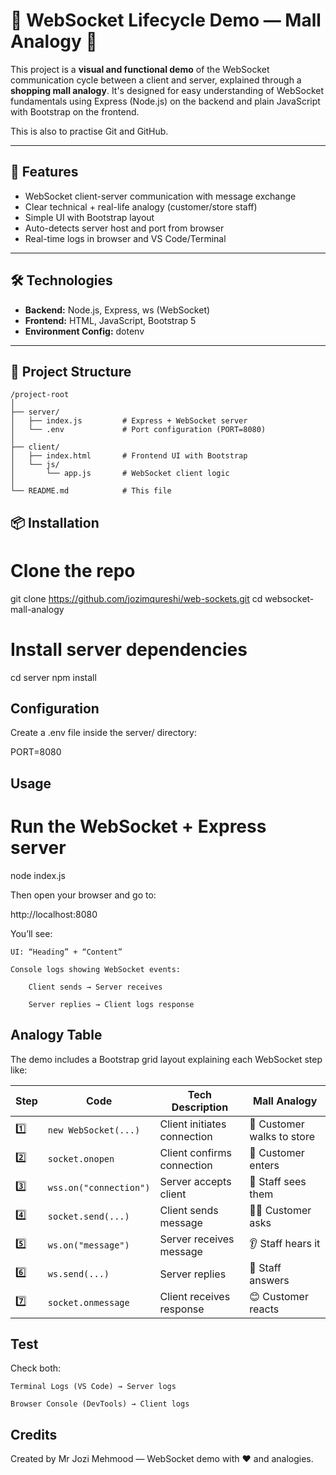 # 🧠 WebSocket Lifecycle Demo — Mall Analogy 🏪

This project is a **visual and functional demo** of the WebSocket communication cycle between a client and server, explained through a **shopping mall analogy**. It's designed for easy understanding of WebSocket fundamentals using Express (Node.js) on the backend and plain JavaScript with Bootstrap on the frontend.

This is also to practise Git and GitHub.

---

## 🚀 Features

- WebSocket client-server communication with message exchange
- Clear technical + real-life analogy (customer/store staff)
- Simple UI with Bootstrap layout
- Auto-detects server host and port from browser
- Real-time logs in browser and VS Code/Terminal

---

## 🛠️ Technologies

- **Backend:** Node.js, Express, ws (WebSocket)
- **Frontend:** HTML, JavaScript, Bootstrap 5
- **Environment Config:** dotenv

---

## 📁 Project Structure

```
/project-root
│
├── server/
│   ├── index.js         # Express + WebSocket server
│   └── .env             # Port configuration (PORT=8080)
│
├── client/
│   ├── index.html       # Frontend UI with Bootstrap
│   └── js/
│       └── app.js       # WebSocket client logic
│
└── README.md            # This file
```


## 📦 Installation

# Clone the repo
git clone https://github.com/jozimqureshi/web-sockets.git
cd websocket-mall-analogy

# Install server dependencies
cd server
npm install

## Configuration

Create a .env file inside the server/ directory:

PORT=8080

## Usage

# Run the WebSocket + Express server
node index.js

Then open your browser and go to:

http://localhost:8080

You’ll see:

    UI: “Heading” + “Content”

    Console logs showing WebSocket events:

        Client sends → Server receives

        Server replies → Client logs response

## Analogy Table

The demo includes a Bootstrap grid layout explaining each WebSocket step like:

| Step | Code                   | Tech Description            | Mall Analogy               |
| ---- | ---------------------- | --------------------------- | -------------------------- |
| 1️⃣  | `new WebSocket(...)`   | Client initiates connection | 🛒 Customer walks to store |
| 2️⃣  | `socket.onopen`        | Client confirms connection  | 🚪 Customer enters         |
| 3️⃣  | `wss.on("connection")` | Server accepts client       | 👀 Staff sees them         |
| 4️⃣  | `socket.send(...)`     | Client sends message        | 🙋‍♂️ Customer asks        |
| 5️⃣  | `ws.on("message")`     | Server receives message     | 👂 Staff hears it          |
| 6️⃣  | `ws.send(...)`         | Server replies              | 🧾 Staff answers           |
| 7️⃣  | `socket.onmessage`     | Client receives response    | 😊 Customer reacts         |

## Test

Check both:

    Terminal Logs (VS Code) → Server logs

    Browser Console (DevTools) → Client logs

## Credits

Created by Mr Jozi Mehmood — WebSocket demo with ❤️ and analogies.
